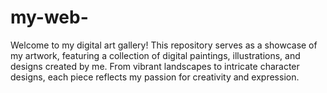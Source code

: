 # my-web-
Welcome to my digital art gallery! This repository serves as a showcase of my artwork, featuring a collection of digital paintings, illustrations, and designs created by me. From vibrant landscapes to intricate character designs, each piece reflects my passion for creativity and expression.
